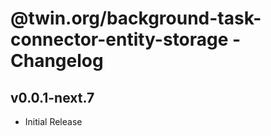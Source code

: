 # @twin.org/background-task-connector-entity-storage - Changelog

## v0.0.1-next.7

- Initial Release
